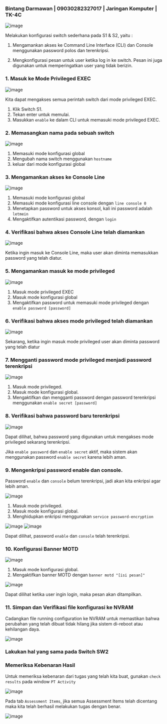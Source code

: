 ### Bintang Darmawan | 09030282327017 | Jaringan Komputer | TK-4C


![image](https://github.com/user-attachments/assets/2f23f4ea-b3f0-4506-a976-31f96bb4d865)

Melakukan konfigurasi switch sederhana pada S1 & S2, yaitu :

1. Mengamankan akses ke Command Line Interface (CLI) dan Console menggunakan password polos dan terenkripsi.

2. Mengkonfigurasi pesan untuk user ketika log in ke switch. Pesan ini juga digunakan untuk memperingatkan user yang tidak berizin.

### 1. Masuk ke Mode Privileged EXEC

![image](https://github.com/user-attachments/assets/c97c3440-0cfc-4bc5-800d-6e5f522f5bc3)

Kita dapat mengakses semua perintah switch dari mode privileged EXEC.

1. Klik Switch S1.
2. Tekan enter untuk memulai.
3. Masukkan `enable` ke dalam CLI untuk memasuki mode privileged EXEC.

### 2. Memasangkan nama pada sebuah switch

![image](https://github.com/user-attachments/assets/7f345474-7d39-43a7-83cc-0a7252e960f6)

1. Memasuki mode konfigurasi global
2. Mengubah nama switch menggunakan `hostname`
3. keluar dari mode konfigurasi global

### 3. Mengamankan akses ke Console Line

![image](https://github.com/user-attachments/assets/c40eab3b-a112-4cb4-b2b8-c33f82437c12)

1. Memasuki mode konfigurasi global
2. Memasuki mode konfigurasi line console dengan `line console 0`
3. Menetapkan password untuk akses konsol, kali ini password adalah `letmein`
4. Mengaktifkan autentikasi password, dengan `login`

### 4. Verifikasi bahwa akses Console Line telah diamankan

![image](https://github.com/user-attachments/assets/aa561721-698b-45a5-aa05-60ef477db972)

Ketika ingin masuk ke Console Line, maka user akan diminta memasukkan password yang telah diatur.

### 5. Mengamankan masuk ke mode privileged

![image](https://github.com/user-attachments/assets/f65e362f-c81c-4bd5-8414-99c4012f9407)

1. Masuk mode privileged EXEC
2. Masuk mode konfigurasi global
3. Mengaktifkan password untuk memasuki mode privileged dengan `enable password [password]`

### 6. Verifikasi bahwa akses mode privileged telah diamankan

![image](https://github.com/user-attachments/assets/3ebc6cf7-260b-4828-ab7f-206d68ee768c)

Sekarang, ketika ingin masuk mode privileged user akan diminta password yang telah diatur

### 7. Mengganti password mode privileged menjadi password terenkripsi

![image](https://github.com/user-attachments/assets/a9b57ff6-9d94-4ba1-a9c1-26c8d340d1c3)

1. Masuk mode privileged.
2. Masuk mode konfigurasi global.
3. Mengaktifkan dan mengganti password dengan password terenkripsi menggunakan `enable secret [password]`

### 8. Verifikasi bahwa password baru terenkripsi

![image](https://github.com/user-attachments/assets/89f240e1-e019-4b61-bcae-3b855cf0b289)

Dapat dilihat, bahwa password yang digunakan untuk mengakses mode privileged sekarang terenkripsi.

Jika `enable password` dan `enable secret` aktif, maka sistem akan menggunakan password `enable secret` karena lebih aman.

 ### 9. Mengenkripsi password enable dan console.

Password `enable` dan `console` belum terenkripsi, jadi akan kita enkripsi agar lebih aman.

![image](https://github.com/user-attachments/assets/2c17347d-8999-4e90-ac9e-2515d66871ff)

 1. Masuk mode privileged.
 2. Masuk mode konfigurasi global.
 3. Menghidupkan enkripsi menggunakan `service password-encryption`

![image](https://github.com/user-attachments/assets/110d6d8f-a598-4a0a-9231-051e4b7f8cc8) ![image](https://github.com/user-attachments/assets/1cc59215-bbb2-4176-9a9c-ea3eb15eb6a9)

Dapat dilihat, password `enable` dan `console` telah terenkripsi.

### 10. Konfigurasi Banner MOTD

![image](https://github.com/user-attachments/assets/aa9fecca-ec90-4c69-adec-caf809e9100a)

1. Masuk mode konfigurasi global.
2. Mengaktifkan banner MOTD dengan `banner motd "[isi pesan]"`

![image](https://github.com/user-attachments/assets/8700501d-bba3-44c0-b463-906c1dda0615)

Dapat dilihat ketika user ingin login, maka pesan akan ditampilkan.

### 11. Simpan dan Verifikasi file konfigurasi ke NVRAM

Cadangkan file running configuration ke NVRAM untuk memastikan bahwa perubahan yang telah dibuat tidak hilang jika sistem di-reboot atau kehilangan daya.

![image](https://github.com/user-attachments/assets/8d0220e3-0cd3-40e4-91b3-ac64aaae2cee)


### Lakukan hal yang sama pada Switch SW2

### Memeriksa Kebenaran Hasil 

Untuk memeriksa kebenaran dari tugas yang telah kita buat, gunakan `check results` pada window `PT Activity`

![image](https://github.com/user-attachments/assets/a5327a8d-46e9-4630-91fd-be069d99e349)

Pada tab `Assessment Items`, jika semua Assessment Items telah dicentang maka kita telah berhasil melakukan tugas dengan benar.

![image](https://github.com/user-attachments/assets/bd84d845-984f-4e66-83aa-9288b2709be6)
